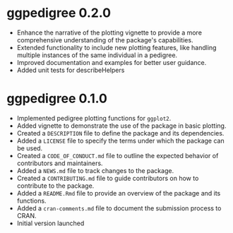 # ggpedigree 0.2.0
* Enhance the narrative of the plotting vignette to provide a more comprehensive understanding of the package's capabilities.
* Extended functionality to include new plotting features, like handling multiple instances of
  the same individual in a pedigree.
* Improved documentation and examples for better user guidance.
* Added unit tests for describeHelpers

# ggpedigree 0.1.0
* Implemented pedigree plotting functions for `ggplot2`.
* Added vignette to demonstrate the use of the package in basic plotting.
* Created a `DESCRIPTION` file to define the package and its dependencies.
* Added a `LICENSE` file to specify the terms under which the package can be used.
* Created a `CODE_OF_CONDUCT.md` file to outline the expected behavior of contributors and maintainers.
* Added a `NEWS.md` file to track changes to the package.
* Created a `CONTRIBUTING.md` file to guide contributors on how to contribute to the package.
* Added a `README.Rmd` file to provide an overview of the package and its functions.
* Added a `cran-comments.md` file to document the submission process to CRAN.
* Initial version launched
